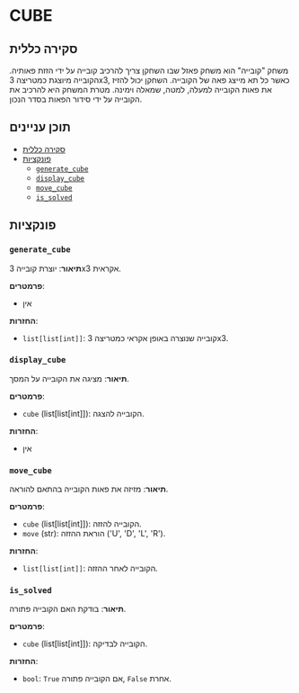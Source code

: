 # CUBE

## סקירה כללית

משחק "קובייה" הוא משחק פאזל שבו השחקן צריך להרכיב קובייה על ידי הזזת פאותיה. הקובייה מיוצגת כמטריצה ​​3x3, כאשר כל תא מייצג פאה של הקובייה. השחקן יכול להזיז את פאות הקובייה למעלה, למטה, שמאלה וימינה. מטרת המשחק היא להרכיב את הקובייה על ידי סידור הפאות בסדר הנכון.

## תוכן עניינים
- [סקירה כללית](#סקירה-כללית)
- [פונקציות](#פונקציות)
    - [`generate_cube`](#generate_cube)
    - [`display_cube`](#display_cube)
    - [`move_cube`](#move_cube)
    - [`is_solved`](#is_solved)

## פונקציות

### `generate_cube`

**תיאור**:
יוצרת קובייה 3x3 אקראית.

**פרמטרים**:
- אין

**החזרות**:
- `list[list[int]]`: קובייה שנוצרה באופן אקראי כמטריצה 3x3.

### `display_cube`

**תיאור**:
מציגה את הקובייה על המסך.

**פרמטרים**:
- `cube` (list[list[int]]): הקובייה להצגה.

**החזרות**:
- אין

### `move_cube`

**תיאור**:
מזיזה את פאות הקובייה בהתאם להוראה.

**פרמטרים**:
- `cube` (list[list[int]]): הקובייה להזזה.
- `move` (str): הוראת ההזזה ('U', 'D', 'L', 'R').

**החזרות**:
- `list[list[int]]`: הקובייה לאחר ההזזה.

### `is_solved`

**תיאור**:
בודקת האם הקובייה פתורה.

**פרמטרים**:
- `cube` (list[list[int]]): הקובייה לבדיקה.

**החזרות**:
- `bool`: `True` אם הקובייה פתורה, `False` אחרת.